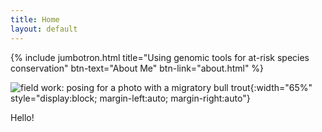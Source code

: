 ```yaml
---
title: Home
layout: default
---
```


{% include jumbotron.html title="Using genomic tools for at-risk species conservation" btn-text="About Me" btn-link="about.html" %}

![field work: posing for a photo with a migratory bull trout](https://jacobwbowman.github.io/website/assets/images/bulltroutselfie.JPG){:width="65%" style="display:block; margin-left:auto; margin-right:auto"}

Hello!
